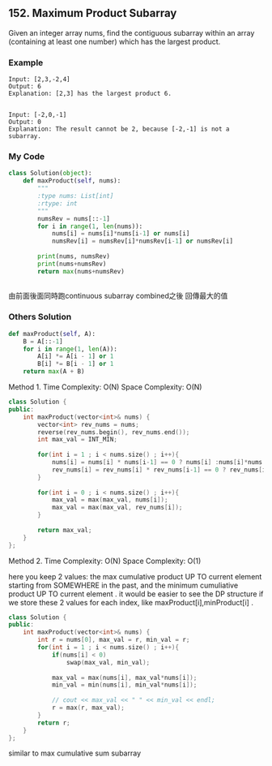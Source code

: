 ## 152. Maximum Product Subarray

Given an integer array nums, find the contiguous subarray within an array (containing at least one number) which has the largest product.

### Example
```
Input: [2,3,-2,4]
Output: 6
Explanation: [2,3] has the largest product 6.


Input: [-2,0,-1]
Output: 0
Explanation: The result cannot be 2, because [-2,-1] is not a subarray.
```

### My Code
```python
class Solution(object):
    def maxProduct(self, nums):
        """
        :type nums: List[int]
        :rtype: int
        """
        numsRev = nums[::-1]
        for i in range(1, len(nums)):
            nums[i] = nums[i]*nums[i-1] or nums[i]
            numsRev[i] = numsRev[i]*numsRev[i-1] or numsRev[i]
        
        print(nums, numsRev)
        print(nums+numsRev)
        return max(nums+numsRev)
        
```
由前面後面同時跑continuous subarray
combined之後 回傳最大的值


### Others Solution
```python
def maxProduct(self, A):
    B = A[::-1]
    for i in range(1, len(A)):
        A[i] *= A[i - 1] or 1
        B[i] *= B[i - 1] or 1
    return max(A + B)
```

Method 1.
Time Complexity: O(N)
Space Complexity: O(N)

```c++
class Solution {
public:
    int maxProduct(vector<int>& nums) {
        vector<int> rev_nums = nums;
        reverse(rev_nums.begin(), rev_nums.end());
        int max_val = INT_MIN;
        
        for(int i = 1 ; i < nums.size() ; i++){
            nums[i] = nums[i] * nums[i-1] == 0 ? nums[i] :nums[i]*nums[i-1];
            rev_nums[i] = rev_nums[i] * rev_nums[i-1] == 0 ? rev_nums[i] :rev_nums[i]*rev_nums[i-1];
        }
        
        for(int i = 0 ; i < nums.size() ; i++){
            max_val = max(max_val, nums[i]);
            max_val = max(max_val, rev_nums[i]);
        }
        
        return max_val;
    }
};
```


Method 2.
Time Complexity: O(N)
Space Complexity: O(1)

here you keep 2 values: the max cumulative product UP TO current element starting from SOMEWHERE in the past, and the minimum cumuliative product UP TO current element . it would be easier to see the DP structure if we store these 2 values for each index, like maxProduct[i],minProduct[i] .

```c++
class Solution {
public:
    int maxProduct(vector<int>& nums) {
        int r = nums[0], max_val = r, min_val = r;
        for(int i = 1 ; i < nums.size() ; i++){
            if(nums[i] < 0)
                swap(max_val, min_val);
            
            max_val = max(nums[i], max_val*nums[i]);
            min_val = min(nums[i], min_val*nums[i]);
            
            // cout << max_val << " " << min_val << endl;
            r = max(r, max_val);
        }
        return r;
    }
};
```


similar to max cumulative sum subarray